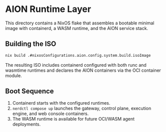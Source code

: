 # AION Runtime Layer

This directory contains a NixOS flake that assembles a bootable minimal image with containerd, a WASM runtime, and the AION service stack.

## Building the ISO

```bash
nix build .#nixosConfigurations.aion.config.system.build.isoImage
```

The resulting ISO includes containerd configured with both runc and wasmtime runtimes and declares the AION containers via the OCI container module.

## Boot Sequence

1. Containerd starts with the configured runtimes.
2. `nerdctl compose up` launches the gateway, control plane, execution engine, and web console containers.
3. The WASM runtime is available for future OCI/WASM agent deployments.
